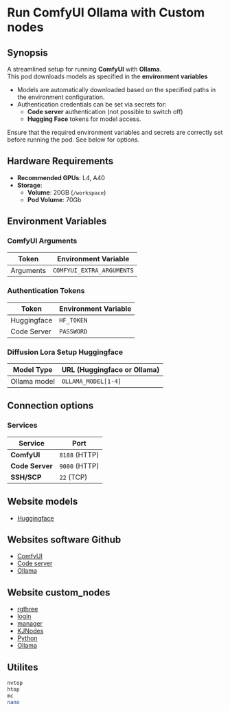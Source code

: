 # Run ComfyUI Ollama with Custom nodes

## Synopsis

A streamlined setup for running **ComfyUI** with **Ollama**.  
This pod downloads models as specified in the **environment variables**

- Models are automatically downloaded based on the specified paths in the environment configuration.  
- Authentication credentials can be set via secrets for:  
  - **Code server** authentication (not possible to switch off) 
  - **Hugging Face** tokens for model access.  

Ensure that the required environment variables and secrets are correctly set before running the pod.
See below for options.

## Hardware Requirements  
 
- **Recommended GPUs**: L4, A40
- **Storage**:  
  - **Volume**: 20GB (`/workspace`)  
  - **Pod Volume**: 70Gb  

## Environment Variables  

### **ComfyUI Arguments**  

| Token        | Environment Variable     |
|--------------|--------------------------|
| Arguments    | `COMFYUI_EXTRA_ARGUMENTS`|

### **Authentication Tokens**  

| Token        | Environment Variable |
|--------------|----------------------|
| Huggingface  | `HF_TOKEN`           |
| Code Server  | `PASSWORD`           |

### **Diffusion Lora Setup Huggingface**  

| Model Type        | URL (Huggingface or Ollama) |
|-------------------|-----------------------------|
| Ollama model      | `OLLAMA_MODEL[1-4]`         |

## Connection options 

### Services

| Service         | Port          |
|-----------------|---------------| 
| **ComfyUI**     | `8188` (HTTP) |
| **Code Server** | `9000` (HTTP) |
| **SSH/SCP**     | `22`   (TCP)  |


## Website models

- [Huggingface](https://huggingface.co/)

## Websites software Github

- [ComfyUI](https://github.com/comfyanonymous/ComfyUI)
- [Code server](https://github.com/coder/code-server)
- [Ollama](https://github.com/ollama/ollama)

## Website custom_nodes

- [rgthree](https://github.com/rgthree/rgthree-comfy)
- [login](https://github.com/liusida/ComfyUI-Login)
- [manager](https://github.com/ltdrdata/ComfyUI-Manager)
- [KJNodes](https://github.com/kijai/ComfyUI-KJNodes)
- [Python](https://github.com/pydn/ComfyUI-to-Python-Extension)
- [Ollama](https://github.com/stavsap/comfyui-ollama)

## Utilites

```bash
nvtop
htop
mc
nano
```
